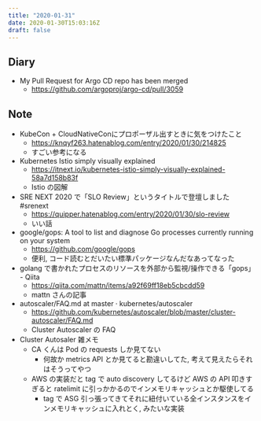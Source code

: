 ```yaml
---
title: "2020-01-31"
date: 2020-01-30T15:03:16Z
draft: false
---
```


## Diary

* My Pull Request for Argo CD repo has been merged
  * https://github.com/argoproj/argo-cd/pull/3059

## Note

* KubeCon + CloudNativeConにプロポーザル出すときに気をつけたこと
  * https://knqyf263.hatenablog.com/entry/2020/01/30/214825
  * すごい参考になる
* Kubernetes Istio simply visually explained
  * https://itnext.io/kubernetes-istio-simply-visually-explained-58a7d158b83f
  * Istio の図解
* SRE NEXT 2020 で「SLO Review」というタイトルで登壇しました #srenext
  * https://quipper.hatenablog.com/entry/2020/01/30/slo-review
  * いい話
* google/gops: A tool to list and diagnose Go processes currently running on your system
  * https://github.com/google/gops
  * 便利, コード読むとだいたい標準パッケージなんだなあってなった
* golang で書かれたプロセスのリソースを外部から監視/操作できる「gops」 - Qiita
  * https://qiita.com/mattn/items/a92f69ff18eb5cbcdd59
  * mattn さんの記事
* autoscaler/FAQ.md at master · kubernetes/autoscaler
  * https://github.com/kubernetes/autoscaler/blob/master/cluster-autoscaler/FAQ.md
  * Cluster Autoscaler の FAQ
* Cluster Autosaler 雑メモ
  * CA くんは Pod の requests しか見てない
    * 何故か metrics API とか見てると勘違いしてた, 考えて見えたらそれはそうってやつ
  * AWS の実装だと tag で auto discovery してるけど AWS の API 叩きすぎると ratelimit に引っかかるのでインメモリキャッシュとか駆使してる
    * tag で ASG 引っ張ってきてそれに紐付いている全インスタンスをインメモリキャッシュに入れとく, みたいな実装
